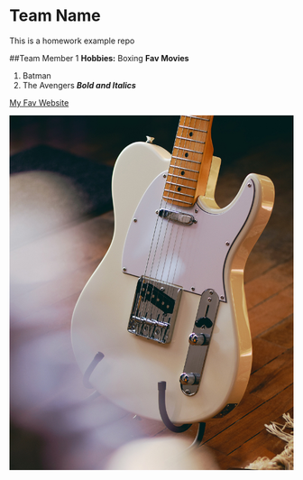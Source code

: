 # Team Name
This is a homework example repo

##Team Member 1
**Hobbies:** Boxing
**Fav Movies**
1. Batman
2. The Avengers
***Bold and Italics***

[My Fav Website](https://www.fanshaweonline.ca/d2l/le/content/1504782/Home)

![Fender Telecaster Guitar](images/tele.jpg)